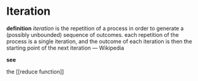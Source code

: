 # Iteration

**definition** _iteration_ is the repetition of a process in order to generate a (possibly unbounded) sequence of outcomes. each repetition of the process is a single iteration, and the outcome of each iteration is then the starting point of the next iteration &mdash; Wikipedia

**see**

the [[reduce function]]
